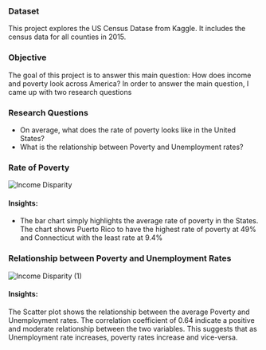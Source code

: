 
### Dataset

This project explores the US Census Datase from Kaggle. It includes the census data for all counties in 2015.

### Objective
The goal of this project is to answer this main question:  How does income and poverty look across America? In order to answer the main question,
I came up with two research questions 

### Research Questions
- On average, what does the rate of poverty looks like in the United States?
- What is the relationship between Poverty and Unemployment rates?

### Rate of Poverty

![Income Disparity](https://user-images.githubusercontent.com/66134645/96023414-64558280-0e20-11eb-850d-566c0e319301.png)

#### Insights:
- The bar chart simply highlights the average rate of poverty in the States. The chart shows Puerto Rico to have the highest rate of poverty at 49% and Connecticut with the least rate at 9.4%



### Relationship between Poverty and Unemployment Rates

![Income Disparity (1)](https://user-images.githubusercontent.com/66134645/96023453-76372580-0e20-11eb-9e9a-69c8f693a3fb.png)

#### Insights:

The Scatter plot shows the relationship between the average Poverty and Unemployment rates. The correlation coefficient of 0.64 indicate a positive and moderate relationship between the two variables. This suggests that as Unemployment rate increases, poverty rates increase and vice-versa.

